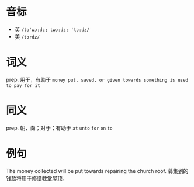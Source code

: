 # 音标

- 英 `/tə'wɔːdz; twɔːdz; 'tɔːdz/`
- 美 `/tɔrdz/`

# 词义

prep. 用于，有助于
`money put, saved, or given towards something is used to pay for it`

# 同义

prep. 朝，向；对于；有助于
`at` `unto` `for` `on` `to`

# 例句

The money collected will be put towards repairing the church roof.
募集到的钱款将用于修缮教堂屋顶。


